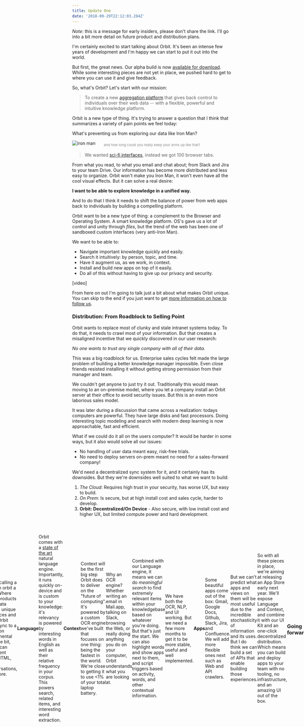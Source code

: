 ```yaml
---
title: Update One
date: '2018-09-29T22:12:03.284Z'
---
```


_Note_: this is a message for early insiders, please don't share the link. I'll go into a bit more detail on future product and distribution plans.

I'm certainly excited to start talking about Orbit. It's been an intense few years of development and I'm happy we can start to put it out into the world.

But first, the great news. Our alpha build is now [available for download](). While some interesting pieces are not yet in place, we pushed hard to get to where you can use it and give feedback.

So, what's Orbit? Let's start with our mission:

> To create a new [aggregation platform](https://stratechery.com/2017/defining-aggregators/) that gives back control to individuals over their web data -- with a flexible, powerful and intuitive knowledge platform.

Orbit is a new type of thing. It's trying to answer a question that I think that summarizes a variety of pain points we feel today:

What's preventing us from exploring our data like Iron Man?

![iron man](http://gradschoolguru.com/wp-content/uploads/2017/01/Iron-Man-Movie-Prologue-Hologram.jpg)

<div style="font-size: 11px; text-align: center; margin: -1.5rem 0 1rem; opacity: 0.5;">
  and how long could you really keep your arms up like that?
</div>

> We wanted [sci-fi interfaces](https://www.youtube.com/watch?v=PJqbivkm0Ms), instead we got 100 browser tabs.

From what you read, to what you email and chat about; from Slack and Jira to your team Drive. Our information has become more distributed and less easy to organize.
Orbit won't make you Iron Man, it won't even have all the cool visual effects. But it can solve a real desire:

**I want to be able to explore knowledge in a unified way.**

And to do that I think it needs to shift the balance of power from web apps back to individuals by building a compelling platform.

Orbit want to be a new type of thing: a complement to the Browser and Operating System. A smart knowledge platform. OS's gave us a lot of control and unity through _files_, but the trend of the web has been one of sandboxed custom interfaces (very anti-Iron Man).

We want to be able to:

- Navigate important knowledge quickly and easily.
- Search it intuitively: by person, topic, and time.
- Have it augment us, as we work, in context.
- Install and build new apps on top of it easily.
- Do all of this without having to give up our privacy and security.

[video]

From here on out I'm going to talk just a bit about what makes Orbit unique. You can skip to the end if you just want to get [more information on how to follow us](#going-forward).

### Distribution: From Roadblock to Selling Point

Orbit wants to replace most of clunky and stale intranet systems today. To do that, it needs to crawl most of your information. But that creates a misaligned incentive that we quickly discovered in our user research:

_No one wants to trust any single company with all of their data._

This was a big roadblock for us. Enterprise sales cycles felt made the large problem of building a better knowledge manager impossible. Even close friends resisted installing it without getting strong permission from their manager and team.

We couldn't get anyone to just try it out. Traditionally this would mean moving to an on-premise model, where you let a company install an Orbit server at their office to avoid security issues. But this is an even more laborious sales model.

It was later during a discussion that came across a realization: todays computers are powerful. They have large disks and fast processors. Doing interesting topic modeling and search with modern deep learning is now approachable, fast and efficient.

What if we could do it all on the users computer? It would be harder in some ways, but it also would solve all our issues:

- No handling of user data meant easy, risk-free trials.
- No need to deploy servers on-prem meant no need for a sales-forward company!

We'd need a decentralized sync system for it, and it certainly has its downsides. But they we're downsides well suited to what we want to build:

1. _The Cloud_: Requires high trust in your security, has worse UX, but easy to build.
2. _On Prem_: Is secure, but at high install cost and sales cycle, harder to develop.
3. **Orbit: Decentralized/On Device** - Also secure, with low install cost and higher UX, but limited compute power and hard development.

<div style="margin: 2.5rem -20%; display: flex; align-items: center; justify-content: center;">
  <div style="margin: auto;  max-width: 100vw;">
    <img alt="On-Device = Data stays on your computer" src="./illustration.svg" />
  </img>
</div>

All of this just means you can download Orbit at no cost, with no risk. No data privacy issues, no time talking to sales, no expensive installation.

It also aligns us nicely with users: **the product must actually be good**. We can't hide behind a sales team.

### How Orbit Works

[Skip to the end](#going-forward) if you aren't interested in feature-level details! This section goes into some of what we've built and some that are in early development.

<div style="width: 480px; border-radius: 20px; overflow: hidden; position: absolute; right: -520px;">
  <img alt="Orbit Home" src="./home.jpg" />
</div>

#### Home

The Orbit Home is your flexible unified knowledge launcher. For now it's a lot like Spotlight with some recent activity and a directory of people.

> Use Option+Space to open Orbit anywhere

#### Bit

We're calling a "file" in orbit a "Bit". Where SaaS products have data behind unique interfaces and APIs, Orbit apps sync to a common fundamental unit: the bit, which can represent Text, HTML, Tasks, Conversations, and more.

#### Language

Orbit comes with a [state of the art](https://arxiv.org/pdf/1803.08493.pdf) natural language engine. Importantly, it runs quickly on-device and is custom to your knowledge: it's relevancy is powered by interesting words in English as well as their relative frequency in your corpus. This powers search, related items, and interesting word extraction.

#### Context

Context will be the first big step Orbit does to deliver on the "future of computing". It's powered by a custom OCR engine we've built that focuses on one thing: being the fastest in the world. We're close to getting it to use <1% of your total laptop battery.

Why an OCR engine? Whether writing an email in Mail.app, talking on Slack, browsing the Web, or really doing anything you do on your computer, Orbit understands what you are looking at.

Combined with our Language engine, it means we can do _meaningful search_ to find extremely relevant items within your knowledgebase based on whatever you're doing. But that's just the start. We can also highlight words and show apps next to them, and script triggers based on activity, words, and other contextual information.

We have both the OCR, NLP, and UI working. But we need a few more months to get it to be more stable, useful and well implemented.

#### Apps

Some beautiful apps come out of the box: Gmail, Google Docs, Github, Slack, Jira, and Confluence. We will add more flexible ones next such as Web and API crawlers.

<div style="display: flex; flex-flow: row; height: 120px; max-width: 100%; justify-content: space-between; padding: 30px 0;">
  <img class="icon" src="./icons/gdrive.svg" />
  <img class="icon" src="./icons/github.svg" />
  <img class="icon" src="./icons/gmail.svg" />
  <img class="icon" src="./icons/jira.svg" />
  <img class="icon" src="./icons/confluence.svg" />
  <img class="icon" src="./icons/slack.svg" />
</div>

But we can't predict what apps and views on them will be most useful due to the incredible stochasticity of information and its uses. But I do think we can build a set of APIs that enable building those experiences.

So with all these pieces in place, we're aiming at releasing an App Store early next year. We'll expose Language and Context, and combine it with our UI Kit and an one-click decentralized distribution. Which means you can build and deploy apps to your team with no tooling, no infrastructure, and an amazing UI out of the box.

### Going forward

There's a lot more I'd like to write, but I think is more than enough to start. I'll end with something that will risk sounding cliché:

The biggest feature of Orbit is trust. If you don't feel it will respect your privacy in the long run, it wont get off the ground. Much like a Browser or Operating System, it should be a fundamental tool you trust to handle sensitive information.

We've designed it in the only way we know that guarantees that for now: by never sending data off your device. As we go decentralized we'll have to continue to make good security decisions.

Of course, trust doesn't matter if your product doesn't meet real needs. The next feed months will be exciting as we attempt to do that. I'm happy to have you on board early, and your feedback will be the most important part of ensuring that!

[Here is my email](nate@tryorbit.com). Please send me any and all inquiries, requests and bugs.

[Here is our roadmap](). We will update it about once a week.

[Here is our Slack room](). Please do join for more unstructured discussion.

I am very excited to start sharing progress with you all.

<br />
